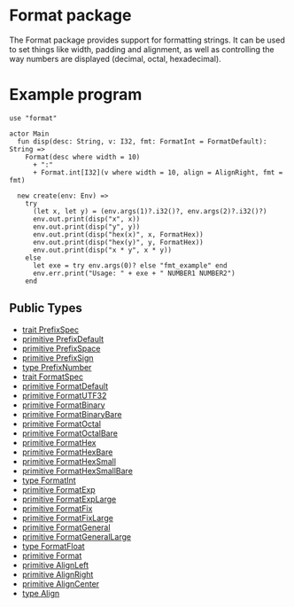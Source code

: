# Format package

The Format package provides support for formatting strings. It can be
used to set things like width, padding and alignment, as well as
controlling the way numbers are displayed (decimal, octal,
hexadecimal).

# Example program

```pony
use "format"

actor Main
  fun disp(desc: String, v: I32, fmt: FormatInt = FormatDefault): String =>
    Format(desc where width = 10)
      + ":"
      + Format.int[I32](v where width = 10, align = AlignRight, fmt = fmt)

  new create(env: Env) =>
    try
      (let x, let y) = (env.args(1)?.i32()?, env.args(2)?.i32()?)
      env.out.print(disp("x", x))
      env.out.print(disp("y", y))
      env.out.print(disp("hex(x)", x, FormatHex))
      env.out.print(disp("hex(y)", y, FormatHex))
      env.out.print(disp("x * y", x * y))
    else
      let exe = try env.args(0)? else "fmt_example" end
      env.err.print("Usage: " + exe + " NUMBER1 NUMBER2")
    end
```


## Public Types

* [trait PrefixSpec](format-PrefixSpec.md)
* [primitive PrefixDefault](format-PrefixDefault.md)
* [primitive PrefixSpace](format-PrefixSpace.md)
* [primitive PrefixSign](format-PrefixSign.md)
* [type PrefixNumber](format-PrefixNumber.md)
* [trait FormatSpec](format-FormatSpec.md)
* [primitive FormatDefault](format-FormatDefault.md)
* [primitive FormatUTF32](format-FormatUTF32.md)
* [primitive FormatBinary](format-FormatBinary.md)
* [primitive FormatBinaryBare](format-FormatBinaryBare.md)
* [primitive FormatOctal](format-FormatOctal.md)
* [primitive FormatOctalBare](format-FormatOctalBare.md)
* [primitive FormatHex](format-FormatHex.md)
* [primitive FormatHexBare](format-FormatHexBare.md)
* [primitive FormatHexSmall](format-FormatHexSmall.md)
* [primitive FormatHexSmallBare](format-FormatHexSmallBare.md)
* [type FormatInt](format-FormatInt.md)
* [primitive FormatExp](format-FormatExp.md)
* [primitive FormatExpLarge](format-FormatExpLarge.md)
* [primitive FormatFix](format-FormatFix.md)
* [primitive FormatFixLarge](format-FormatFixLarge.md)
* [primitive FormatGeneral](format-FormatGeneral.md)
* [primitive FormatGeneralLarge](format-FormatGeneralLarge.md)
* [type FormatFloat](format-FormatFloat.md)
* [primitive Format](format-Format.md)
* [primitive AlignLeft](format-AlignLeft.md)
* [primitive AlignRight](format-AlignRight.md)
* [primitive AlignCenter](format-AlignCenter.md)
* [type Align](format-Align.md)
